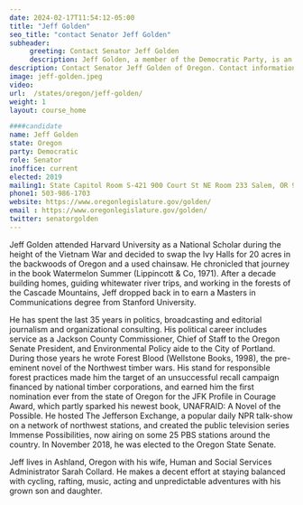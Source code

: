 ```yaml
---
date: 2024-02-17T11:54:12-05:00
title: "Jeff Golden"
seo_title: "contact Senator Jeff Golden"
subheader:
     greeting: Contact Senator Jeff Golden
     description: Jeff Golden, a member of the Democratic Party, is an American politician serving in the Oregon State Senate, representing District 3. He assumed office in 2019.
description: Contact Senator Jeff Golden of Oregon. Contact information for Jeff Golden includes email address, phone number, and mailing address.
image: jeff-golden.jpeg
video:
url:  /states/oregon/jeff-golden/
weight: 1
layout: course_home

####candidate
name: Jeff Golden
state: Oregon
party: Democratic
role: Senator
inoffice: current
elected: 2019
mailing1: State Capitol Room S-421 900 Court St NE Room 233 Salem, OR 97301
phone1: 503-986-1703
website: https://www.oregonlegislature.gov/golden/
email : https://www.oregonlegislature.gov/golden/
twitter: senatorgolden
---
```


Jeff Golden attended Harvard University as a National Scholar during the height of the Vietnam War and decided to swap the Ivy Halls for 20 acres in the backwoods of Oregon and a used chainsaw. He chronicled that journey in the book Watermelon Summer (Lippincott & Co, 1971). After a decade building homes, guiding whitewater river trips, and working in the forests of the Cascade Mountains, Jeff dropped back in to earn a Masters in Communications degree from Stanford University.

He has spent the last 35 years in politics, broadcasting and editorial journalism and organizational consulting. His political career includes service as a Jackson County Commissioner, Chief of Staff to the Oregon Senate President, and Environmental Policy aide to the City of Portland. During those years he wrote Forest Blood (Wellstone Books, 1998), the pre-eminent novel of the Northwest timber wars. His stand for responsible forest practices made him the target of an unsuccessful recall campaign financed by national timber corporations, and earned him the first nomination ever from the state of Oregon for the JFK Profile in Courage Award, which partly sparked his newest book, UNAFRAID: A Novel of the Possible.   He hosted The Jefferson Exchange, a popular daily NPR talk-show on a network of northwest stations, and created the public television series Immense Possibilities, now airing on some 25 PBS stations around the country. In November 2018, he was elected to the Oregon State Senate.

Jeff lives in Ashland, Oregon with his wife, Human and Social Services Administrator Sarah Collard. He makes a decent effort at staying balanced with cycling, rafting, music, acting and unpredictable adventures with his grown son and daughter.
